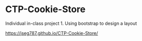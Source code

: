 # CTP-Cookie-Store
Individual in-class project 1. Using bootstrap to design a layout

https://jseg787.github.io/CTP-Cookie-Store/
